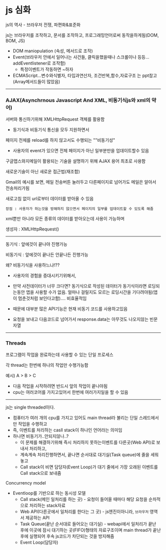 # js 심화

js의 역사 - 브라우저 전쟁, 파편화&표준화

js는 브라우저를 조작하고, 문서를 조작하고, 프로그래밍언어로써 동작을하게됨(DOM, BOM, JS)

- DOM maniopulation (속성, 메서드로 조작)
- Event(브라우저 안에서 일어나는 사건들, 클릭을했을때나 스크롤이나 등등... addEventlistener로 조작함)
  - 특정이벤트가 작동하면 ~하자
- ECMAScript...변수와식별자, 타입과연산자, 조건반복,함수,자료구조 는 ppt참고(Array메서드들이 많았음)

---

### AJAX(Asynchrnous Javascript And XML, 비동기식js와 xml의 약어)

서버와 통신하기위해 XMLHttpRequest 객체를 활용함

- 동기식과 비동기식 통신을 모두 지원하면서

페이지 전체를 reload를 하지 않고서도 수행되는 ""비동기성"

- 사용자의 event가 있으면 전체 페이지가 아닌 일부분만을 업데이트할수 있음

구글맵스와지메일이 활용되는 기술을 설명하기 위해 AJAX 용어 최초로 사용함

새로운기술이 아닌 새로운 접근법(재조합)

Gmail의 예시를 보면, 메일 전송버튼 눌러두고 다른페이지로 넘어가도 메일은 알아서 전송처리가됨

새로고침 없이 url로부터 데이터를 받아올 수 있음

`장점 : 사용자가 하는것을 방해하지 않으면서 페이지의 일부를 업데이트할 수 있도록 해줌`

xml뿐만 아니라 모든 종류의 데이터를 받아오는데 사용이 가능하며

생성자 : XMLHttpRequest()

---

동기식 : 앞에것이 끝나야 진행가능

비동기식 :  앞에것이 끝나든 안끝나든 진행가능

왜? 비동기식을 사용하느냐!??

- 사용자의 경험을 증대시키기위해서,
- 만약 사전데이터가 너무 크다면? 동기식으로 작성된 데이터가 동기식이라면 로딩되는동안 앱을 사용할 수가 없음. 얼마나 걸릴지도 모르는 로딩시간을 기다려야됨(앱이 멈춘것처럼 보인다고함).... 비효율적임
- 때문에 대부분 많은 API기능은 현재 비동기 코드를 사용하고있음

- 요청을 보내고 다음코드로 넘어가서 response.data는  아무것도 나오지않는 빈문자열



---

### Threads

프로그램이 작업을 완료하는데 사용할 수 있는 단일 프로세스

각 thread는 한번에 하나의 작업만 수행가능함

예시) A > B > C

- 다음 작업을 시작하려면 반드시 앞의 작업이 끝나야됨
- cpu는 여러코어를 가지고있어서 한번에 여러가지일을 할 수 있음

---

js는 single threaded이다.

- 컴퓨터가 여러 개의 cpu를 가지고 있어도 main thread라 불리는 단일 스레드에서만 작업을 수행하고
- 즉, 이벤트를 처리하는 casll stack이 하나인 언어라는 의미임
- 하나면 비동기가..안되지않나..?
  - 이 문제를 해결하기위해 즉시 처리하지 못하는이벤트를 다른곳(Web API)로 보내서 처리하고,
  - 계속계속 처리진행하면서, 끝나면 순서대로 대기실(Task queue)에 줄을 세워 놓고
  - Call stack이 비면 담당자(Event Loop)가 대기 줄에서 가장 오래된 이벤트를 Call stack으로 보내줌

Concurrency model

- Eventloop를 기반으로 하는 동시성 모델
  - Call stack(메인 일처리를 하는 곳) - 요청이 들어올 때마다 해당 요청을 순차적으로 처리하는 stack자료
  - Web API(다른곳에서 일처리를 한다는 그 곳) - js엔진이아니라, `브라우저` 영역서 제공하는 API
  - Task Queue(끝난 순서대로 들어오는 대기실) - webapi에서 일처리가 끝난 후에 이곳에 잠시 대기하는 곳(FIFO)형태의 자료구조이며 main thread가 끝난 후에 실행되어 후속 js코드가 차단되는 것을 방지해줌
  - Event Loop(담당자)
